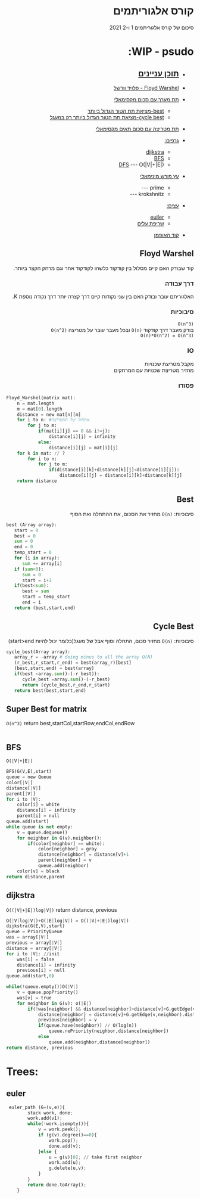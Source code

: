 <div dir='rtl' lang='he'> 

# קורס אלגוריתמים
סיכום של קורס אלגוריתמים 1 ו-2 2021


# WIP - psudo:
* ## [תוכן עניינים](#****)
  
* [Floyd Warshel - פלויד וורשל](#Floyd-Warshel)
  
* [תת מערך עם סכום מקסימאלי](#)
  * [best-מציאת תת הטור הגדול ביותר](#Best)
  * [cycle best-מציאת תת הטור הגדול ביותר רק במעגל](#Cycle-Best)
* [תת מטריצה עם סכום תאים מקסימאלי](#Super-Best-for-matrix)
  
* [גרפים:](#)
  * [dijkstra](#dijkstra)
  * [BFS](#BFS)
  * [DFS](#) ---  O(|V|+|E|)

* [עץ פורש מינימאלי](#)
  * prime ---
  * krokshnitz ---

* [עצים:](#Trees:)
  * [euiler](#euler)
  * [שריפת עלים]()
* [קוד האופמן]()

</div>

<div dir='rtl' lang='he'> 
   
## Floyd Warshel
קוד שבודק האם קיים מסלול בין קודקוד כלשהו לקודקוד אחר וגם מרחק הקצר ביותר.
### דרך עבודה
האלגוריתם עובר ובודק האם בין שני נקודות קיים דרך קצרה יותר דרך נקודה נוספת K.
### סיבוכיות
`O(n^3)` <br>
בודק מעבר דרך קודקוד `O(n)` ובכל מעבר עובר על מטריצה `O(n^2)`<br>
`O(n)*O(n^2) = O(n^3)`<br>
### IO
מקבל מטריצת שכנויות<br>
מחזיר מטריצת שכנויות עם המרחקים
### פסודו 
</div>

```python
Floyd_Warshel(matrix mat):
    n = mat.length
    m = mat[0].length
    distance = new mat[n][m] 
    for i to n: #אתחול של המטריצה
        for j to m:
            if(mat[i][j] == 0 && i!=j):
                distance[i][j] = infinity
            else:
                distance[i][j] = mat[i][j]
    for k in mat: // ?
        for i to n:
            for j to m:
                if(distance[i][k]+distance[k][j]<distance[i][j]):
                    distance[i][j] = distance[i][k]+distance[k][j]
    return distance
```
<div dir='rtl' lang='he'> 

## Best
סיבוכיות: `O(n)` 
מחזיר את הסכום, את ההתחלה ואת הסוף      
 </div>
 
```python
best (Array array):
   start = 0
   best = 0
   sum = 0
   end = 0
   temp_start = 0
   for (i in array):
      sum += array[i]
   if (sum<0):
      sum = 0
      start = i+1
   if(best<sum):
      best = sum
      start = temp_start
      end = i
   return (best,start,end)
```
<div dir='rtl' lang='he'> 

## Cycle Best
סיבוכיות: `O(n)`
מחזיר סכום, התחלה וסוף אבל של מעגל(כלומר יכול להיות start>end)   
</div>

```python
cycle_best(Array array):
   array_r = -array # doing minus to all the array O(N)
   (r_best,r_start,r_end) = best(array_r)[best]
   (best,start,end) = best(array)
   if(best <array.sum()-(-r_best)):
      cycle_best =array.sum()-(-r_best) 
      return (cycle_best,r_end,r_start)
   return best(best,start,end)
```

## Super Best for matrix
`O(n^3)` return best,startCol,startRow,endCol,endRow

```python

```
## BFS
`O(|V|+|E|)`
```python
BFS(G(V,E),start)
queue = new Queue
color[|V|]
distance[|V|]
parent[|V|]
for i to |V|:
    color[i] = white
    distance[i] = infinity
    parent[i] = null
queue.add(start)
while queue is not empty:
    v = queue.dequeue()
    for neighbor in G(v).neighbor():
        if(color[neighbor] == white):
            color[neighbor] = gray
            distance[neighbor] = distance[v]+1
            parent[neighbor] = v
            queue.add(neighbor)
    color[v] = black
return distance,parent
```
## dijkstra 
`O((|V|+|E|)log|V|)` return distance, previous
```python
O(|V|log|V|)+O(|E|log|V|) = O((|V|+|E|)log|V|)
dijkstra(G(E,V),start)
queue = PriorityQueue
was = array[|V|]
previous = array[|V|]
distance = array[|V|]
for i to |V|: //init
    was[i] = false
    distance[i] = infinity
    previous[i] = null
queue.add(start,0)

while(!queue.empty())O(|V|)
    v = queue.popPriority()
    was[v] = true
    for neighbor in G(v): o(|E|)
        if(!was[neighbor] && distance[neighbor]>distance[v]+G.getEdge(v,neighbor).distance())
            distance[neighbor] = distance[v]+G.getEdge(v,neighbor).distance()
            previous[neighbor] = v
            if(queue.have(neighbor)) // O(log(n))
                queue.rePriority(neighbor,distance[neighbor])
            else
                queue.add(neighbor,distance[neighbor])
return distance, previous
```
# Trees:
## euler

```python
 euler_path (G=(v,e)){ 
        stack work, done;
        work.add(v1);
        while(!work.isempty()){
            v = work.peek();
            if (g(v).degree()==0){
                work.pop();
                done.add(v);
            }else {
                u = g(v)[0]; // take first neighbor
                work.add(u);
                g.delete(u,v);
            }
        }
        return done.toArray();
    }
```

